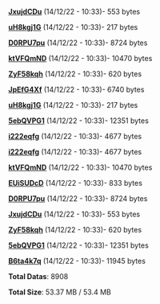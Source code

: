 [**JxujdCDu**](/data/JxujdCDu.txt) (14/12/22 - 10:33)- 553 bytes

[**uH8kgj1G**](/data/uH8kgj1G.txt) (14/12/22 - 10:33)- 217 bytes

[**D0RPU7pu**](/data/D0RPU7pu.txt) (14/12/22 - 10:33)- 8724 bytes

[**ktVFQmND**](/data/ktVFQmND.txt) (14/12/22 - 10:33)- 10470 bytes

[**ZyF58kqh**](/data/ZyF58kqh.txt) (14/12/22 - 10:33)- 620 bytes

[**JpEfG4Xf**](/data/JpEfG4Xf.txt) (14/12/22 - 10:33)- 6740 bytes

[**uH8kgj1G**](/data/uH8kgj1G.txt) (14/12/22 - 10:33)- 217 bytes

[**5ebQVPG1**](/data/5ebQVPG1.txt) (14/12/22 - 10:33)- 12351 bytes

[**i222eqfg**](/data/i222eqfg.txt) (14/12/22 - 10:33)- 4677 bytes

[**i222eqfg**](/data/i222eqfg.txt) (14/12/22 - 10:33)- 4677 bytes

[**ktVFQmND**](/data/ktVFQmND.txt) (14/12/22 - 10:33)- 10470 bytes

[**EUiSUDcD**](/data/EUiSUDcD.txt) (14/12/22 - 10:33)- 833 bytes

[**D0RPU7pu**](/data/D0RPU7pu.txt) (14/12/22 - 10:33)- 8724 bytes

[**JxujdCDu**](/data/JxujdCDu.txt) (14/12/22 - 10:33)- 553 bytes

[**ZyF58kqh**](/data/ZyF58kqh.txt) (14/12/22 - 10:33)- 620 bytes

[**5ebQVPG1**](/data/5ebQVPG1.txt) (14/12/22 - 10:33)- 12351 bytes

[**B6ta4k7q**](/data/B6ta4k7q.txt) (14/12/22 - 10:33)- 11945 bytes

**Total Datas**: 8908

**Total Size**: 53.37 MB / 53.4 MB